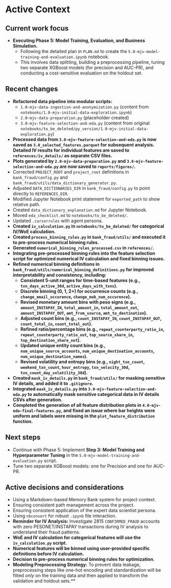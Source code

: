 # Active Context

## Current work focus

*   **Executing Phase 5: Model Training, Evaluation, and Business Simulation.**
    *   Following the detailed plan in `PLAN.md` to create the `5.0-mjv-model-training-and-evaluation.ipynb` notebook.
    *   This involves data splitting, building a preprocessing pipeline, tuning two separate XGBoost models (for precision and AUC-PR), and conducting a cost-sensitive evaluation on the holdout set.

## Recent changes

*   **Refactored data pipeline into modular scripts:**
    *   `1.0-mjv-data-ingestion-and-anonymization.py` (content from `notebooks/1.0-mjv-initial-data-exploration.ipynb`)
    *   `2.0-mjv-data-preparation.py` (placeholder created)
    *   `3.0-mjv-feature-selection-and-eda.py` (content from original `notebooks/to_be_deleted/py_version/1.0-mjv-initial-data-exploration.py`)
*   **Processed data from `3.0-mjv-feature-selection-and-eda.py` is now saved as `3.0_selected_features.parquet` for subsequent analysis. Detailed IV results for individual features are saved to `references/iv_details/` as separate CSV files.**
*   **Plots generated by `2.0-mjv-data-preparation.py` and `3.0-mjv-feature-selection-and-eda.py` are now saved to `reports/figures/`.**
*   Corrected `PROJECT_ROOT` and `project_root` definitions in `bank_fraud/config.py` and `bank_fraud/utils/data_dictionary_generator.py`.
*   Adjusted `DATA_DICTIONARIES_DIR` in `bank_fraud/config.py` to point directly to `REFERENCES_DIR`.
*   Modified Jupyter Notebook print statement for `exported_path` to show relative path.
*   Created `data_dictionary_explanation.md` for Jupyter Notebook.
*   Moved `eda_checklist.md` to `notebooks/to_be_deleted/`.
*   Updated `.cursorrules` with agent persona.
*   **Created `iv_calculation.py` in `notebooks/to_be_deleted/` for categorical IV/WoE calculation.**
*   **Created `process_binning_rules.py` in `bank_fraud/utils/` and executed it to pre-process numerical binning rules.**
*   **Generated `numerical_binning_rules_processed.csv` in `references/`.**
*   **Integrating pre-processed binning rules into the feature selection script for optimized numerical IV calculation and fixed binning issues.**
*   **Refined numerical binning definitions in `bank_fraud/utils/numerical_binning_definitions.py` for improved interpretability and consistency, including:**
    *   **Consistent 5-unit ranges for time-based features (e.g., `txn_days_active_30d`, `active_days_with_txns`).**
    *   **Discrete binning (0, 1, 2+) for occurrence counts (e.g., `change_email_occurence`, `change_mob_num_occurence`).**
    *   **Revised monetary amount bins with peso signs (e.g., `amount_INSTAPAY_IN`, `total_amount_in`, `total_amount_out`, `amount_INSTAPAY_OUT`, `amt_from_source`, `amt_to_destination`).**
    *   **Adjusted count bins (e.g., `count_INSTAPAY_IN`, `count_INSTAPAY_OUT`, `count_total_in`, `count_total_out`).**
    *   **Refined ratio/percentage bins (e.g., `repeat_counterparty_ratio_in`, `repeat_counterparty_ratio_out`, `top_source_share_in`, `top_destination_share_out`).**
    *   **Updated unique entity count bins (e.g., `num_unique_source_accounts`, `num_unique_destination_accounts`, `num_unique_destination_names`).**
    *   **Revised volatility and entropy bins (e.g., `night_txn_count`, `weekend_txn_count`, `hour_entropy`, `txn_velocity_30d`, `txn_count_day_volatility_30d`).**
*   **Created `mask_iv_details.py` in `bank_fraud/utils/` for masking sensitive IV details, and added it to `.gitignore`.**
*   **Integrated `mask_iv_details.py` into `3.0-mjv-feature-selection-and-eda.py` to automatically mask sensitive categorical data in IV details CSVs after generation.**
*   **Completed the generation of all feature distribution plots in `4.0-mjv-eda-final-features.py`, and fixed an issue where bar heights were uniform and labels were missing in the `plot_feature_distribution` function.**

## Next steps

*   Continue with Phase 5: Implement **Step 3: Model Training and Hyperparameter Tuning** in the `5.0-mjv-model-training-and-evaluation.py` script.
*   Tune two separate XGBoost models: one for Precision and one for AUC-PR.

## Active decisions and considerations

*   Using a Markdown-based Memory Bank system for project context.
*   Ensuring consistent path management across the project.
*   Ensuring consistent application of the expert data scientist persona.
*   Using `nbconvert` for robust `.ipynb` file interaction.
*   **Reminder for IV Analysis:** Investigate 2815 `CONFIRMED_FRAUD` accounts with zero PESONET/INSTAPAY transactions during IV analysis to understand their fraud patterns.
*   **WoE and IV calculation for categorical features will use the `iv_calculation.py` script.**
*   **Numerical features will be binned using user-provided specific definitions before IV calculation.**
*   **Decision to pre-process numerical binning rules for optimization.**
*   **Modeling Preprocessing Strategy:** To prevent data leakage, preprocessing steps like one-hot encoding and standardization will be fitted *only* on the training data and then applied to transform the validation and holdout sets.**